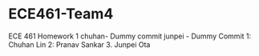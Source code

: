# ECE461-Team4
ECE 461 Homework 1
chuhan- Dummy commit
junpei - Dummy Commit
1: Chuhan Lin
2: Pranav Sankar
3. Junpei Ota
